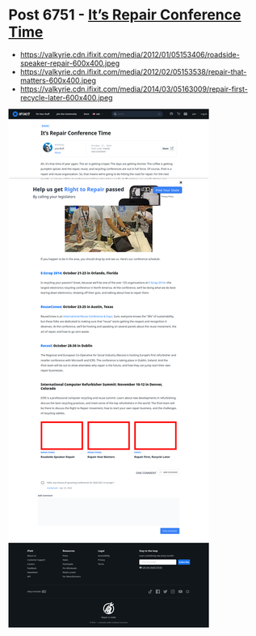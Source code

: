 # Post 6751 - [It&#8217;s Repair Conference Time](https://www.ifixit.com/News/6751/its-conference-time)

- https://valkyrie.cdn.ifixit.com/media/2012/01/05153406/roadside-speaker-repair-600x400.jpeg
- https://valkyrie.cdn.ifixit.com/media/2012/02/05153538/repair-that-matters-600x400.jpeg
- https://valkyrie.cdn.ifixit.com/media/2014/03/05163009/repair-first-recycle-later-600x400.jpeg

![screencap](screenshots/5073ab6d-6869-42ae-88fb-bae4471a4113.png)
